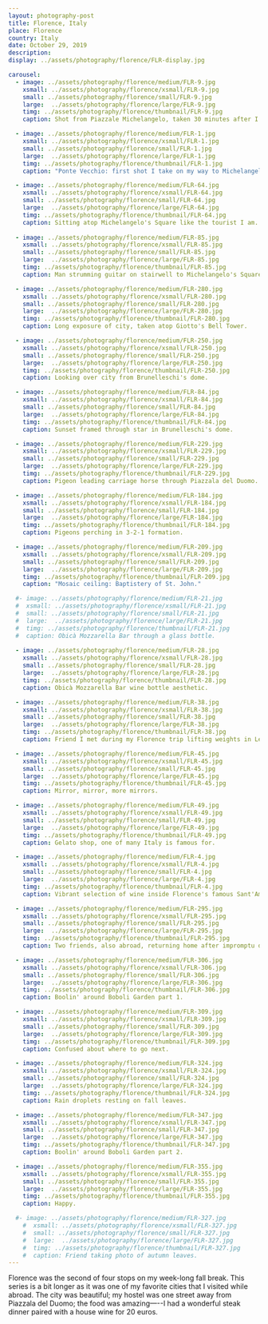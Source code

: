 ```yaml
---
layout: photography-post
title: Florence, Italy
place: Florence
country: Italy
date: October 29, 2019
description:
display: ../assets/photography/florence/FLR-display.jpg

carousel:
  - image: ../assets/photography/florence/medium/FLR-9.jpg
    xsmall: ../assets/photography/florence/xsmall/FLR-9.jpg
    small: ../assets/photography/florence/small/FLR-9.jpg
    large:  ../assets/photography/florence/large/FLR-9.jpg
    timg: ../assets/photography/florence/thumbnail/FLR-9.jpg
    caption: Shot from Piazzale Michelangelo, taken 30 minutes after I first arrived in Florence.

  - image: ../assets/photography/florence/medium/FLR-1.jpg
    xsmall: ../assets/photography/florence/xsmall/FLR-1.jpg
    small: ../assets/photography/florence/small/FLR-1.jpg
    large:  ../assets/photography/florence/large/FLR-1.jpg
    timg: ../assets/photography/florence/thumbnail/FLR-1.jpg
    caption: "Ponte Vecchio: first shot I take on my way to Michelangelo's Square." 

  - image: ../assets/photography/florence/medium/FLR-64.jpg
    xsmall: ../assets/photography/florence/xsmall/FLR-64.jpg
    small: ../assets/photography/florence/small/FLR-64.jpg
    large:  ../assets/photography/florence/large/FLR-64.jpg
    timg: ../assets/photography/florence/thumbnail/FLR-64.jpg
    caption: Sitting atop Michelangelo's Square like the tourist I am. 
  
  - image: ../assets/photography/florence/medium/FLR-85.jpg
    xsmall: ../assets/photography/florence/xsmall/FLR-85.jpg
    small: ../assets/photography/florence/small/FLR-85.jpg
    large:  ../assets/photography/florence/large/FLR-85.jpg
    timg: ../assets/photography/florence/thumbnail/FLR-85.jpg
    caption: Man strumming guitar on stairwell to Michelangelo's Square.

  - image: ../assets/photography/florence/medium/FLR-280.jpg
    xsmall: ../assets/photography/florence/xsmall/FLR-280.jpg
    small: ../assets/photography/florence/small/FLR-280.jpg
    large:  ../assets/photography/florence/large/FLR-280.jpg
    timg: ../assets/photography/florence/thumbnail/FLR-280.jpg
    caption: Long exposure of city, taken atop Giotto's Bell Tower.

  - image: ../assets/photography/florence/medium/FLR-250.jpg
    xsmall: ../assets/photography/florence/xsmall/FLR-250.jpg
    small: ../assets/photography/florence/small/FLR-250.jpg
    large:  ../assets/photography/florence/large/FLR-250.jpg
    timg: ../assets/photography/florence/thumbnail/FLR-250.jpg
    caption: Looking over city from Brunelleschi's dome.

  - image: ../assets/photography/florence/medium/FLR-84.jpg
    xsmall: ../assets/photography/florence/xsmall/FLR-84.jpg
    small: ../assets/photography/florence/small/FLR-84.jpg
    large:  ../assets/photography/florence/large/FLR-84.jpg
    timg: ../assets/photography/florence/thumbnail/FLR-84.jpg
    caption: Sunset framed through star in Brunelleschi's dome.

  - image: ../assets/photography/florence/medium/FLR-229.jpg
    xsmall: ../assets/photography/florence/xsmall/FLR-229.jpg
    small: ../assets/photography/florence/small/FLR-229.jpg
    large:  ../assets/photography/florence/large/FLR-229.jpg
    timg: ../assets/photography/florence/thumbnail/FLR-229.jpg
    caption: Pigeon leading carriage horse through Piazzala del Duomo. 

  - image: ../assets/photography/florence/medium/FLR-184.jpg
    xsmall: ../assets/photography/florence/xsmall/FLR-184.jpg
    small: ../assets/photography/florence/small/FLR-184.jpg
    large:  ../assets/photography/florence/large/FLR-184.jpg
    timg: ../assets/photography/florence/thumbnail/FLR-184.jpg
    caption: Pigeons perching in 3-2-1 formation. 

  - image: ../assets/photography/florence/medium/FLR-209.jpg
    xsmall: ../assets/photography/florence/xsmall/FLR-209.jpg
    small: ../assets/photography/florence/small/FLR-209.jpg
    large:  ../assets/photography/florence/large/FLR-209.jpg
    timg: ../assets/photography/florence/thumbnail/FLR-209.jpg
    caption: "Mosaic ceiling: Baptistery of St. John."

  #- image: ../assets/photography/florence/medium/FLR-21.jpg
  #  xsmall: ../assets/photography/florence/xsmall/FLR-21.jpg
  #  small: ../assets/photography/florence/small/FLR-21.jpg
  #  large:  ../assets/photography/florence/large/FLR-21.jpg
  #  timg: ../assets/photography/florence/thumbnail/FLR-21.jpg
  #  caption: Obicà Mozzarella Bar through a glass bottle.
    
  - image: ../assets/photography/florence/medium/FLR-28.jpg
    xsmall: ../assets/photography/florence/xsmall/FLR-28.jpg
    small: ../assets/photography/florence/small/FLR-28.jpg
    large:  ../assets/photography/florence/large/FLR-28.jpg
    timg: ../assets/photography/florence/thumbnail/FLR-28.jpg
    caption: Obicà Mozzarella Bar wine bottle aesthetic. 

  - image: ../assets/photography/florence/medium/FLR-38.jpg
    xsmall: ../assets/photography/florence/xsmall/FLR-38.jpg
    small: ../assets/photography/florence/small/FLR-38.jpg
    large:  ../assets/photography/florence/large/FLR-38.jpg
    timg: ../assets/photography/florence/thumbnail/FLR-38.jpg
    caption: Friend I met during my Florence trip lifting weights in Leonardo da Vinci Museum. 

  - image: ../assets/photography/florence/medium/FLR-45.jpg
    xsmall: ../assets/photography/florence/xsmall/FLR-45.jpg
    small: ../assets/photography/florence/small/FLR-45.jpg
    large:  ../assets/photography/florence/large/FLR-45.jpg
    timg: ../assets/photography/florence/thumbnail/FLR-45.jpg
    caption: Mirror, mirror, more mirrors. 

  - image: ../assets/photography/florence/medium/FLR-49.jpg
    xsmall: ../assets/photography/florence/xsmall/FLR-49.jpg
    small: ../assets/photography/florence/small/FLR-49.jpg
    large:  ../assets/photography/florence/large/FLR-49.jpg
    timg: ../assets/photography/florence/thumbnail/FLR-49.jpg
    caption: Gelato shop, one of many Italy is famous for. 

  - image: ../assets/photography/florence/medium/FLR-4.jpg
    xsmall: ../assets/photography/florence/xsmall/FLR-4.jpg
    small: ../assets/photography/florence/small/FLR-4.jpg
    large:  ../assets/photography/florence/large/FLR-4.jpg
    timg: ../assets/photography/florence/thumbnail/FLR-4.jpg
    caption: Vibrant selection of wine inside Florence's famous Sant'Ambrogio Market.

  - image: ../assets/photography/florence/medium/FLR-295.jpg
    xsmall: ../assets/photography/florence/xsmall/FLR-295.jpg
    small: ../assets/photography/florence/small/FLR-295.jpg
    large:  ../assets/photography/florence/large/FLR-295.jpg
    timg: ../assets/photography/florence/thumbnail/FLR-295.jpg
    caption: Two friends, also abroad, returning home after impromptu dinner. 

  - image: ../assets/photography/florence/medium/FLR-306.jpg
    xsmall: ../assets/photography/florence/xsmall/FLR-306.jpg
    small: ../assets/photography/florence/small/FLR-306.jpg
    large:  ../assets/photography/florence/large/FLR-306.jpg
    timg: ../assets/photography/florence/thumbnail/FLR-306.jpg
    caption: Boolin' around Boboli Garden part 1.

  - image: ../assets/photography/florence/medium/FLR-309.jpg
    xsmall: ../assets/photography/florence/xsmall/FLR-309.jpg
    small: ../assets/photography/florence/small/FLR-309.jpg
    large:  ../assets/photography/florence/large/FLR-309.jpg
    timg: ../assets/photography/florence/thumbnail/FLR-309.jpg
    caption: Confused about where to go next. 

  - image: ../assets/photography/florence/medium/FLR-324.jpg
    xsmall: ../assets/photography/florence/xsmall/FLR-324.jpg
    small: ../assets/photography/florence/small/FLR-324.jpg
    large:  ../assets/photography/florence/large/FLR-324.jpg
    timg: ../assets/photography/florence/thumbnail/FLR-324.jpg
    caption: Rain droplets resting on fall leaves. 

  - image: ../assets/photography/florence/medium/FLR-347.jpg
    xsmall: ../assets/photography/florence/xsmall/FLR-347.jpg
    small: ../assets/photography/florence/small/FLR-347.jpg
    large:  ../assets/photography/florence/large/FLR-347.jpg
    timg: ../assets/photography/florence/thumbnail/FLR-347.jpg
    caption: Boolin' around Boboli Garden part 2.

  - image: ../assets/photography/florence/medium/FLR-355.jpg
    xsmall: ../assets/photography/florence/xsmall/FLR-355.jpg
    small: ../assets/photography/florence/small/FLR-355.jpg
    large:  ../assets/photography/florence/large/FLR-355.jpg
    timg: ../assets/photography/florence/thumbnail/FLR-355.jpg
    caption: Happy. 

  #- image: ../assets/photography/florence/medium/FLR-327.jpg
    #  xsmall: ../assets/photography/florence/xsmall/FLR-327.jpg
    #  small: ../assets/photography/florence/small/FLR-327.jpg
    #  large:  ../assets/photography/florence/large/FLR-327.jpg
    #  timg: ../assets/photography/florence/thumbnail/FLR-327.jpg
    #  caption: Friend taking photo of autumn leaves.
---
```


Florence was the second of four stops on my week-long fall break. This series is a bit longer as it was one of my favorite cities that I visited while abroad. The city was beautiful; my hostel was one street away from Piazzala del Duomo; the food was amazing—--I had a wonderful steak dinner paired with a house wine for 20 euros.